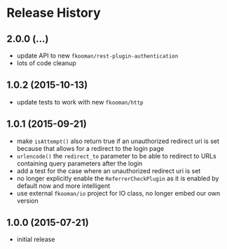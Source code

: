 # Release History

## 2.0.0 (...)
- update API to new `fkooman/rest-plugin-authentication`
- lots of code cleanup

## 1.0.2 (2015-10-13)
- update tests to work with new `fkooman/http`

## 1.0.1 (2015-09-21)
- make `isAttempt()` also return true if an unauthorized redirect uri is set
  because that allows for a redirect to the login page
- `urlencode()` the `redirect_to` parameter to be able to redirect to URLs 
  containing query parameters after the login
- add a test for the case where an unauthorized redirect uri is set
- no longer explicitly enable the `ReferrerCheckPlugin` as it is enabled by
  default now and more intelligent
- use external `fkooman/io` project for IO class, no longer embed our own
  version

## 1.0.0 (2015-07-21)
- initial release
